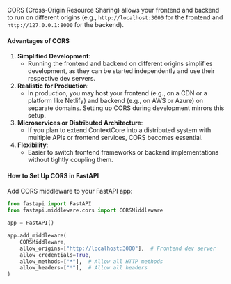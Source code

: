 CORS (Cross-Origin Resource Sharing) allows your frontend and backend to run on different origins (e.g., `http://localhost:3000` for the frontend and `http://127.0.0.1:8000` for the backend).
#### **Advantages of CORS**
1. **Simplified Development**:
    - Running the frontend and backend on different origins simplifies development, as they can be started independently and use their respective dev servers.
2. **Realistic for Production**:
    - In production, you may host your frontend (e.g., on a CDN or a platform like Netlify) and backend (e.g., on AWS or Azure) on separate domains. Setting up CORS during development mirrors this setup.
3. **Microservices or Distributed Architecture**:
    - If you plan to extend ContextCore into a distributed system with multiple APIs or frontend services, CORS becomes essential.
4. **Flexibility**:
    - Easier to switch frontend frameworks or backend implementations without tightly coupling them.
#### **How to Set Up CORS in FastAPI**

Add CORS middleware to your FastAPI app:
```python
from fastapi import FastAPI
from fastapi.middleware.cors import CORSMiddleware

app = FastAPI()

app.add_middleware(
    CORSMiddleware,
    allow_origins=["http://localhost:3000"],  # Frontend dev server
    allow_credentials=True,
    allow_methods=["*"],  # Allow all HTTP methods
    allow_headers=["*"],  # Allow all headers
)

```